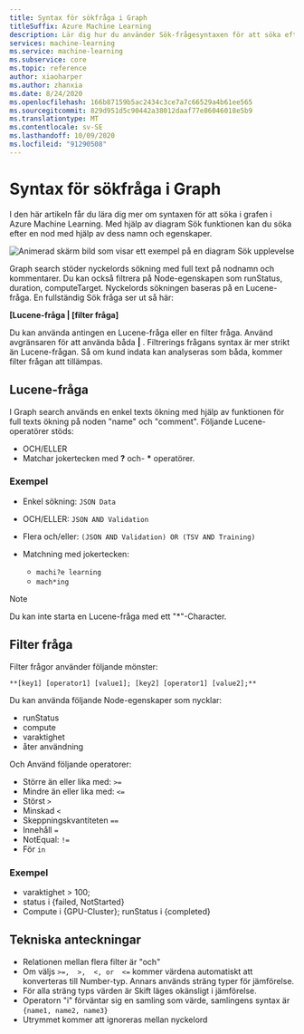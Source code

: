 ```yaml
---
title: Syntax för sökfråga i Graph
titleSuffix: Azure Machine Learning
description: Lär dig hur du använder Sök-frågesyntaxen för att söka efter noder i Pipeline-diagram.
services: machine-learning
ms.service: machine-learning
ms.subservice: core
ms.topic: reference
author: xiaoharper
ms.author: zhanxia
ms.date: 8/24/2020
ms.openlocfilehash: 166b87159b5ac2434c3ce7a7c66529a4b61ee565
ms.sourcegitcommit: 829d951d5c90442a38012daaf77e86046018e5b9
ms.translationtype: MT
ms.contentlocale: sv-SE
ms.lasthandoff: 10/09/2020
ms.locfileid: "91290508"
---
```

# <a name="graph-search-query-syntax"></a>Syntax för sökfråga i Graph

I den här artikeln får du lära dig mer om syntaxen för att söka i grafen i Azure Machine Learning. Med hjälp av diagram Sök funktionen kan du söka efter en nod med hjälp av dess namn och egenskaper. 

 ![Animerad skärm bild som visar ett exempel på en diagram Sök upplevelse](media/search/graph-search.gif)

Graph search stöder nyckelords sökning med full text på nodnamn och kommentarer. Du kan också filtrera på Node-egenskapen som runStatus, duration, computeTarget. Nyckelords sökningen baseras på en Lucene-fråga. En fullständig Sök fråga ser ut så här:  

**[Lucene-fråga | [filter fråga]** 

Du kan använda antingen en Lucene-fråga eller en filter fråga. Använd avgränsaren för att använda båda **|** . Filtrerings frågans syntax är mer strikt än Lucene-frågan. Så om kund indata kan analyseras som båda, kommer filter frågan att tillämpas.

 

## <a name="lucene-query"></a>Lucene-fråga

I Graph search används en enkel texts ökning med hjälp av funktionen för full texts ökning på noden "name" och "comment". Följande Lucene-operatörer stöds:

 
- OCH/ELLER
- Matchar jokertecken med **?** och- **\*** operatörer.

### <a name="examples"></a>Exempel

- Enkel sökning: `JSON Data`

- OCH/ELLER: `JSON AND Validation`

- Flera och/eller: `(JSON AND Validation) OR (TSV AND Training)`

 
- Matchning med jokertecken: 
    - `machi?e learning`
    - `mach*ing`
 
>[!NOTE]
> Du kan inte starta en Lucene-fråga med ett "*"-Character.

##  <a name="filter-query"></a>Filter fråga

 
Filter frågor använder följande mönster:
 
`**[key1] [operator1] [value1]; [key2] [operator1] [value2];**`

 
Du kan använda följande Node-egenskaper som nycklar:

- runStatus
- compute
- varaktighet
- åter användning

Och Använd följande operatorer:

- Större än eller lika med: `>=`
- Mindre än eller lika med: `<=`
- Störst `>`
- Minskad `<`
- Skeppningskvantiteten `==`
- Innehåll `=`
- NotEqual: `!=`
- För `in`

 
 

### <a name="example"></a>Exempel

- varaktighet > 100;
- status i {failed, NotStarted}
- Compute i {GPU-Cluster}; runStatus i {completed}

## <a name="technical-notes"></a>Tekniska anteckningar

- Relationen mellan flera filter är "och"
- Om väljs `>=,  >,  <, or  <=` kommer värdena automatiskt att konverteras till Number-typ. Annars används sträng typer för jämförelse.
- För alla sträng typs värden är Skift läges okänsligt i jämförelse.
- Operatorn "i" förväntar sig en samling som värde, samlingens syntax är `{name1, name2, name3}`
- Utrymmet kommer att ignoreras mellan nyckelord